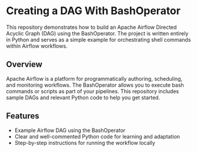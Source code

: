 # Creating a DAG With BashOperator

This repository demonstrates how to build an Apache Airflow Directed Acyclic Graph (DAG) using the BashOperator. The project is written entirely in Python and serves as a simple example for orchestrating shell commands within Airflow workflows.

## Overview

Apache Airflow is a platform for programmatically authoring, scheduling, and monitoring workflows. The BashOperator allows you to execute bash commands or scripts as part of your pipelines. This repository includes sample DAGs and relevant Python code to help you get started.

## Features

- Example Airflow DAG using the BashOperator
- Clear and well-commented Python code for learning and adaptation
- Step-by-step instructions for running the workflow locally
